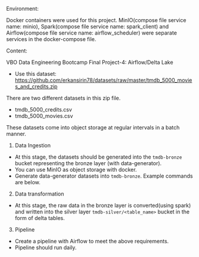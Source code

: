 Environment:

Docker containers were used for this project. MinIO(compose file service name: minio), Spark(compose file service name: spark_client) and Airflow(compose file service name: airflow_scheduler) were separate services in the docker-compose file.

Content:

VBO Data Engineering Bootcamp Final Project-4: Airflow/Delta Lake

- Use this dataset: https://github.com/erkansirin78/datasets/raw/master/tmdb_5000_movies_and_credits.zip

There are two different datasets in this zip file.

- tmdb_5000_credits.csv
- tmdb_5000_movies.csv

These datasets come into object storage at regular intervals in a batch manner.

1. Data Ingestion

- At this stage, the datasets should be generated into the `tmdb-bronze` bucket representing the bronze layer (with data-generator).
- You can use MinIO as object storage with docker.
- Generate data-generator datasets into `tmdb-bronze`. Example commands are below.

2. Data transformation

- At this stage, the raw data in the bronze layer is converted(using spark) and written into the silver layer `tmdb-silver/<table_name>` bucket in the form of delta tables.

3. Pipeline

- Create a pipeline with Airflow to meet the above requirements.
- Pipeline should run daily.
